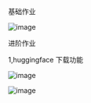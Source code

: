 基础作业

![image](https://github.com/ZPfree/InternLM2_HOMEWORK/assets/16116418/bdf74467-86b7-49ef-9af9-afe2b32d0995)


进阶作业

1,huggingface 下载功能

![image](https://github.com/ZPfree/InternLM2_HOMEWORK/assets/16116418/7e46f855-5a7c-4b6b-b7ba-421584481ecb)

![image](https://github.com/ZPfree/InternLM2_HOMEWORK/assets/16116418/33ecb25a-3863-4ed8-a3c7-c20a5c6eee6e)
